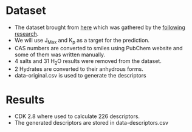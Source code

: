 # Dataset
* The dataset brought from [here](https://data.mendeley.com/datasets/8bs7hb2wj2) which was gathered by the [following research](https://www.sciencedirect.com/science/article/pii/S2352340922004449).
* We will use J<sub>Max</sub> and K<sub>p</sub> as a target for the prediction.
* CAS numbers are converted to smiles using PubChem website and some of them was written manually.
* 4 salts and 31 H<sub>2</sub>O results were removed from the dataset.
* 2 Hydrates are converted to their anhydrous forms.
* data-original.csv is used to generate the descriptors

# Results
* CDK 2.8 where used to calculate 226 descriptors.
* The generated descriptors are stored in data-descriptors.csv